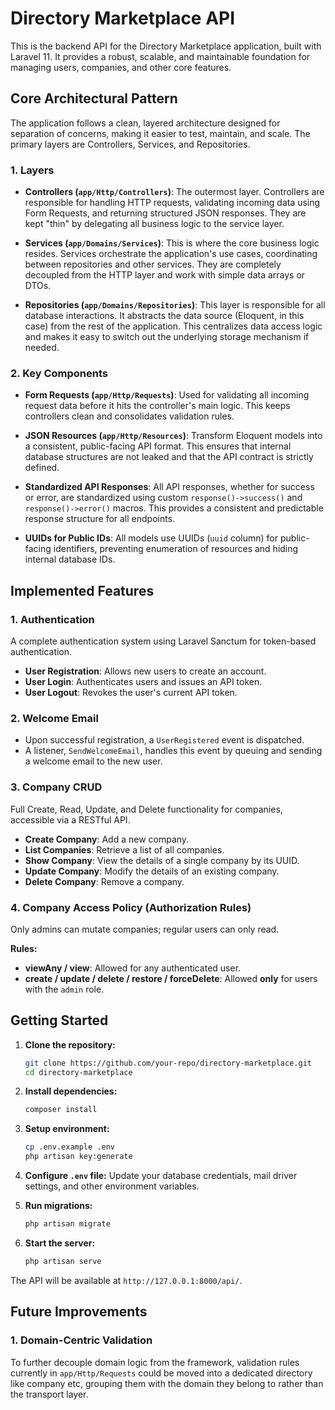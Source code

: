# Directory Marketplace API

This is the backend API for the Directory Marketplace application, built with Laravel 11. It provides a robust, scalable, and maintainable foundation for managing users, companies, and other core features.

## Core Architectural Pattern

The application follows a clean, layered architecture designed for separation of concerns, making it easier to test, maintain, and scale. The primary layers are Controllers, Services, and Repositories.

### 1. Layers

-   **Controllers (`app/Http/Controllers`)**: The outermost layer. Controllers are responsible for handling HTTP requests, validating incoming data using Form Requests, and returning structured JSON responses. They are kept "thin" by delegating all business logic to the service layer.

-   **Services (`app/Domains/Services`)**: This is where the core business logic resides. Services orchestrate the application's use cases, coordinating between repositories and other services. They are completely decoupled from the HTTP layer and work with simple data arrays or DTOs.

-   **Repositories (`app/Domains/Repositories`)**: This layer is responsible for all database interactions. It abstracts the data source (Eloquent, in this case) from the rest of the application. This centralizes data access logic and makes it easy to switch out the underlying storage mechanism if needed.

### 2. Key Components

-   **Form Requests (`app/Http/Requests`)**: Used for validating all incoming request data before it hits the controller's main logic. This keeps controllers clean and consolidates validation rules.

-   **JSON Resources (`app/Http/Resources`)**: Transform Eloquent models into a consistent, public-facing API format. This ensures that internal database structures are not leaked and that the API contract is strictly defined.

-   **Standardized API Responses**: All API responses, whether for success or error, are standardized using custom `response()->success()` and `response()->error()` macros. This provides a consistent and predictable response structure for all endpoints.

-   **UUIDs for Public IDs**: All models use UUIDs (`uuid` column) for public-facing identifiers, preventing enumeration of resources and hiding internal database IDs.

## Implemented Features

### 1. Authentication
A complete authentication system using Laravel Sanctum for token-based authentication.
-   **User Registration**: Allows new users to create an account.
-   **User Login**: Authenticates users and issues an API token.
-   **User Logout**: Revokes the user's current API token.

### 2. Welcome Email
-   Upon successful registration, a `UserRegistered` event is dispatched.
-   A listener, `SendWelcomeEmail`, handles this event by queuing and sending a welcome email to the new user.

### 3. Company CRUD
Full Create, Read, Update, and Delete functionality for companies, accessible via a RESTful API.
-   **Create Company**: Add a new company.
-   **List Companies**: Retrieve a list of all companies.
-   **Show Company**: View the details of a single company by its UUID.
-   **Update Company**: Modify the details of an existing company.
-   **Delete Company**: Remove a company.

### 4. Company Access Policy (Authorization Rules)

Only admins can mutate companies; regular users can only read.

**Rules:**
- **viewAny / view**: Allowed for any authenticated user.
- **create / update / delete / restore / forceDelete**: Allowed **only** for users with the `admin` role.


## Getting Started

1.  **Clone the repository:**
    ```bash
    git clone https://github.com/your-repo/directory-marketplace.git
    cd directory-marketplace
    ```

2.  **Install dependencies:**
    ```bash
    composer install
    ```

3.  **Setup environment:**
    ```bash
    cp .env.example .env
    php artisan key:generate
    ```

4.  **Configure `.env` file:**
    Update your database credentials, mail driver settings, and other environment variables.

5.  **Run migrations:**
    ```bash
    php artisan migrate
    ```

6.  **Start the server:**
    ```bash
    php artisan serve
    ```

The API will be available at `http://127.0.0.1:8000/api/`.

## Future Improvements

### 1. Domain-Centric Validation
To further decouple domain logic from the framework, validation rules currently in `app/Http/Requests` could be moved into a dedicated directory like company etc, grouping them with the domain they belong to rather than the transport layer.
